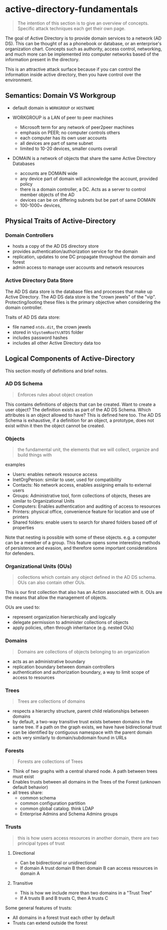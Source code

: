 # active-directory-fundamentals

> The intention of this section is to give an overview of concepts. Specific attack techniques each get their own page.

The goal of Active Directory is to provide domain services to a network (AD DS). This can be thought of as a phonebook or database, or an enterprise's organization chart. Concepts such as authority, access control, networking, and much more can be implemented into computer networks based of the information present in the directory. 

This is an attractive attack surface because if you can control the information inside active directory, then you have control over the environment. 

## Semantics: Domain VS Workgroup

- default domain is `WORKGROUP` or `HOSTNAME`

- WORKGROUP is a LAN of peer to peer machines
	- Microsoft term for any network of peer2peer machines
	- emphasis on PEER; no computer controls others
	- each computer has its own user accounts
	- all devices are part of same subnet
	- limited to 10-20 devices, smaller counts overall

- DOMAIN is a network of objects that share the same Active Directory Databases
	- accounts are DOMAIN wide
	- any device part of domain will acknowledge the account, provided policy
	- there is a domain controller, a DC. Acts as a server to control member objects of the AD
	- devices can be on differing subnets but be part of same DOMAIN
	- 100-1000+ devices, 




## Physical Traits of Active-Directory

### Domain Controllers

- hosts a copy of the AD DS directory store
- provides authentication/authorization service for the domain
- replication, updates to one DC propagate throughout the domain and forest
- admin access to manage user accounts and network resources


### Active Directory Data Store

The AD DS data store is the database files and processes that make up Active Directory. The AD DS data store is the "crown jewels" of the "vip". Protecting/looting these files is the primary objective when considering the domain controller. 


Traits of AD DS data store:

- file named  `ntds.dit`, the crown jewels
- stored in `%SystemRoot%\NTDS` folder 
- includes password hashes
- includes all other Active Directory data too


## Logical Components of Active-Directory

This section mostly of definitions and brief notes.

### AD DS Schema

> Enforces rules about object creation

This contains definitions of objects that can be created. Want to create a user object? The definition exists as part of the AD DS Schema. Which attributes is an object allowed to have? This is defined here too. The AD DS Schema is exhaustive, if a definition for an object, a prototype, does not exist within it then the object cannot be created. 


### Objects

> the fundamental unit, the elements that we will collect, organize and build things with

examples

- Users: enables network resource access
- InetOrgPerson: similar to user, used for compatibility
- Contacts: No network access, enables assigning emails to external users
- Groups: Administrative tool, form collections of objects, theses are similar to Organizational Units
- Computers: Enables authentication and auditing of access to resources
- Printers: physical office, convenience feature for location and use of printers
- Shared folders: enable users to search for shared folders based off of properties

Note that nesting is possible with some of these objects. e.g. a computer can be a member of a group. This feature opens some interesting methods of persistence and evasion, and therefore some important considerations for defenders. 


### Organizational Units (OUs)

> collections which contain any object defined in the AD DS schema. OUs can also contain other OUs. 

This is our first collection that also has an Action associated with it. OUs are the means that allow the management of objects.

OUs are used to:

- represent organization hierarchically and logically
- delegate permission to administer collections of objects
- apply policies, often through inheritance (e.g. nested OUs)


### Domains

> Domains are collections of objects belonging to an organization

- acts as an administrative boundary
- replication boundary between domain controllers
- authentication and authorization boundary, a way to limit scope of access to resources


### Trees

> Trees are collections of domains

- respects a hierarchy structure, parent child relationships between domains
- by default, a two-way transitive trust exists between domains in the same tree. If a path on the graph exists, we have have bidirectional trust
- can be identified by contiguous namespace with the parent domain
- acts very similarly to domain/subdomain found in URLs


### Forests

> Forests are collections of Trees

- Think of two graphs with a central shared node. A path between trees must exist
- Enables trusts between all domains in the Trees of the Forest (unknown default behavior)
- all trees share:
	- common schema
	- common configuration partition
	- common global catalog. think LDAP
	- Enterprise Admins and Schema Admins groups


### Trusts

> this is how users access resources in another domain, there are two principal types of trust


1. Directional
	- Can be bidirectional or unidirectional
	- If domain A trust domain B then domain B can access resources in domain A

2. Transitive
	- This is how we include more than two domains in a "Trust Tree"
	- If A trusts B and B trusts C, then A trusts C


Some general features of trusts:

- All domains in a forest trust each other by default
- Trusts can extend outside the forest




